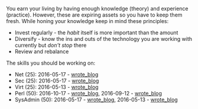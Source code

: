 You earn your living by having enough knowledge (theory) and experience
(practice). However, these are expiring assets so you have to keep them fresh.
While honing your knowledge keep in mind these principles:

* Invest regularly - the *habit* itself is more important than the amount
* Diversify - know the ins and outs of the technology you are working with
  currently but *don't stop* there
* Review and rebalance

The skills you should be working on:

* Net (25): 2016-05-17 - [wrote_blog](https://github.com/jreisinger/blog/blob/master/posts/tcpdump.md)
* Sec (25): 2016-05-17 - [wrote_blog](https://github.com/jreisinger/blog/blob/master/posts/tcpdump.md)
* Virt (25): 2016-05-13 - [wrote_blog](https://github.com/jreisinger/blog/blob/master/posts/vagrant.md)
* Perl (50): 2016-10-17 - [wrote_blog](https://github.com/jreisinger/blog/blob/master/posts/module-build.md), 2016-09-12 - [wrote_blog](https://github.com/jreisinger/blog/blob/master/posts/finding-good-cpan-module.md)
* SysAdmin (50): 2016-05-17 - [wrote_blog](https://github.com/jreisinger/blog/blob/master/posts/tcpdump.md), 2016-05-13 - [wrote_blog](https://github.com/jreisinger/blog/blob/master/posts/vagrant.md)
